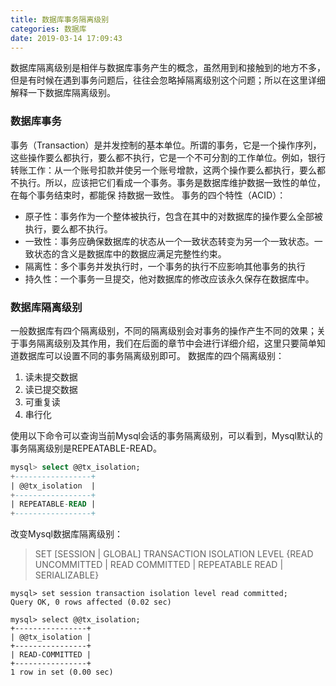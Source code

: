 ```yaml
---
title: 数据库事务隔离级别
categories: 数据库
date: 2019-03-14 17:09:43
---
```


数据库隔离级别是相伴与数据库事务产生的概念，虽然用到和接触到的地方不多，但是有时候在遇到事务问题后，往往会忽略掉隔离级别这个问题；所以在这里详细解释一下数据库隔离级别。

### 数据库事务
事务（Transaction）是并发控制的基本单位。所谓的事务，它是一个操作序列，这些操作要么都执行，要么都不执行，它是一个不可分割的工作单位。例如，银行转账工作：从一个账号扣款并使另一个账号增款，这两个操作要么都执行，要么都不执行。所以，应该把它们看成一个事务。事务是数据库维护数据一致性的单位，在每个事务结束时，都能保 持数据一致性。
事务的四个特性（ACID）：
* 原子性：事务作为一个整体被执行，包含在其中的对数据库的操作要么全部被执行，要么都不执行。
* 一致性：事务应确保数据库的状态从一个一致状态转变为另一个一致状态。一致状态的含义是数据库中的数据应满足完整性约束。
* 隔离性：多个事务并发执行时，一个事务的执行不应影响其他事务的执行
* 持久性：一个事务一旦提交，他对数据库的修改应该永久保存在数据库中。

### 数据库隔离级别
一般数据库有四个隔离级别，不同的隔离级别会对事务的操作产生不同的效果；关于事务隔离级别及其作用，我们在后面的章节中会进行详细介绍，这里只要简单知道数据库可以设置不同的事务隔离级别即可。
数据库的四个隔离级别：
1. 读未提交数据
2. 读已提交数据
3. 可重复读
4. 串行化

使用以下命令可以查询当前Mysql会话的事务隔离级别，可以看到，Mysql默认的事务隔离级别是REPEATABLE-READ。
```SQL
mysql> select @@tx_isolation;
+-----------------+
| @@tx_isolation  |
+-----------------+
| REPEATABLE-READ |
+-----------------+
```
改变Mysql数据库隔离级别：
> SET [SESSION | GLOBAL] TRANSACTION ISOLATION LEVEL {READ UNCOMMITTED | READ COMMITTED | REPEATABLE READ | SERIALIZABLE}

```
mysql> set session transaction isolation level read committed;
Query OK, 0 rows affected (0.02 sec)

mysql> select @@tx_isolation;
+----------------+
| @@tx_isolation |
+----------------+
| READ-COMMITTED |
+----------------+
1 row in set (0.00 sec)
```